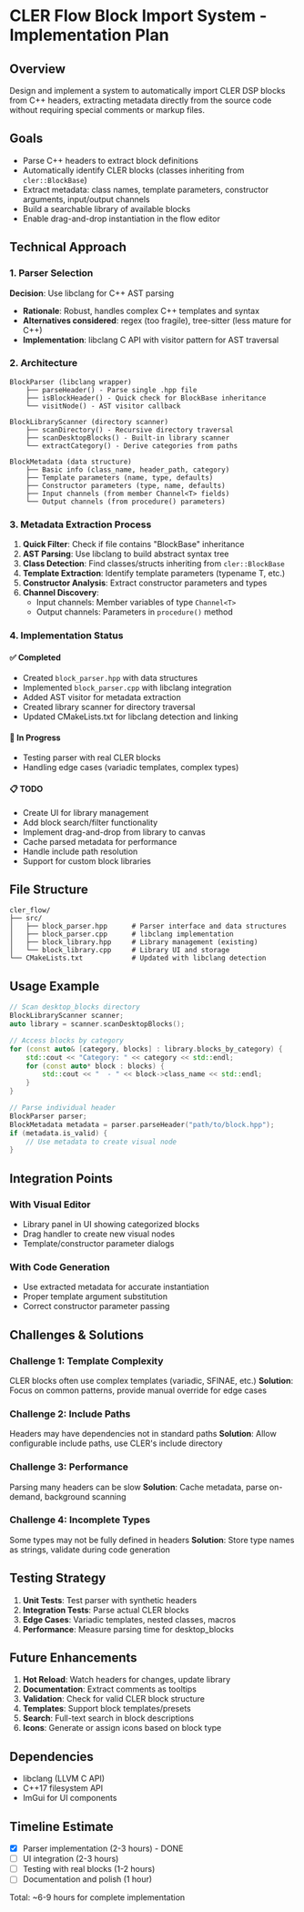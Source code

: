 # CLER Flow Block Import System - Implementation Plan

## Overview
Design and implement a system to automatically import CLER DSP blocks from C++ headers, extracting metadata directly from the source code without requiring special comments or markup files.

## Goals
- Parse C++ headers to extract block definitions
- Automatically identify CLER blocks (classes inheriting from `cler::BlockBase`)
- Extract metadata: class names, template parameters, constructor arguments, input/output channels
- Build a searchable library of available blocks
- Enable drag-and-drop instantiation in the flow editor

## Technical Approach

### 1. Parser Selection
**Decision**: Use libclang for C++ AST parsing
- **Rationale**: Robust, handles complex C++ templates and syntax
- **Alternatives considered**: regex (too fragile), tree-sitter (less mature for C++)
- **Implementation**: libclang C API with visitor pattern for AST traversal

### 2. Architecture

```
BlockParser (libclang wrapper)
    ├── parseHeader() - Parse single .hpp file
    ├── isBlockHeader() - Quick check for BlockBase inheritance
    └── visitNode() - AST visitor callback

BlockLibraryScanner (directory scanner)
    ├── scanDirectory() - Recursive directory traversal
    ├── scanDesktopBlocks() - Built-in library scanner
    └── extractCategory() - Derive categories from paths

BlockMetadata (data structure)
    ├── Basic info (class_name, header_path, category)
    ├── Template parameters (name, type, defaults)
    ├── Constructor parameters (type, name, defaults)
    ├── Input channels (from member Channel<T> fields)
    └── Output channels (from procedure() parameters)
```

### 3. Metadata Extraction Process

1. **Quick Filter**: Check if file contains "BlockBase" inheritance
2. **AST Parsing**: Use libclang to build abstract syntax tree
3. **Class Detection**: Find classes/structs inheriting from `cler::BlockBase`
4. **Template Extraction**: Identify template parameters (typename T, etc.)
5. **Constructor Analysis**: Extract constructor parameters and types
6. **Channel Discovery**:
   - Input channels: Member variables of type `Channel<T>`
   - Output channels: Parameters in `procedure()` method

### 4. Implementation Status

#### ✅ Completed
- Created `block_parser.hpp` with data structures
- Implemented `block_parser.cpp` with libclang integration
- Added AST visitor for metadata extraction
- Created library scanner for directory traversal
- Updated CMakeLists.txt for libclang detection and linking

#### 🔄 In Progress
- Testing parser with real CLER blocks
- Handling edge cases (variadic templates, complex types)

#### 📋 TODO
- Create UI for library management
- Add block search/filter functionality
- Implement drag-and-drop from library to canvas
- Cache parsed metadata for performance
- Handle include path resolution
- Support for custom block libraries

## File Structure

```
cler_flow/
├── src/
│   ├── block_parser.hpp      # Parser interface and data structures
│   ├── block_parser.cpp      # libclang implementation
│   ├── block_library.hpp     # Library management (existing)
│   └── block_library.cpp     # Library UI and storage
└── CMakeLists.txt            # Updated with libclang detection
```

## Usage Example

```cpp
// Scan desktop_blocks directory
BlockLibraryScanner scanner;
auto library = scanner.scanDesktopBlocks();

// Access blocks by category
for (const auto& [category, blocks] : library.blocks_by_category) {
    std::cout << "Category: " << category << std::endl;
    for (const auto* block : blocks) {
        std::cout << "  - " << block->class_name << std::endl;
    }
}

// Parse individual header
BlockParser parser;
BlockMetadata metadata = parser.parseHeader("path/to/block.hpp");
if (metadata.is_valid) {
    // Use metadata to create visual node
}
```

## Integration Points

### With Visual Editor
- Library panel in UI showing categorized blocks
- Drag handler to create new visual nodes
- Template/constructor parameter dialogs

### With Code Generation
- Use extracted metadata for accurate instantiation
- Proper template argument substitution
- Correct constructor parameter passing

## Challenges & Solutions

### Challenge 1: Template Complexity
CLER blocks often use complex templates (variadic, SFINAE, etc.)
**Solution**: Focus on common patterns, provide manual override for edge cases

### Challenge 2: Include Paths
Headers may have dependencies not in standard paths
**Solution**: Allow configurable include paths, use CLER's include directory

### Challenge 3: Performance
Parsing many headers can be slow
**Solution**: Cache metadata, parse on-demand, background scanning

### Challenge 4: Incomplete Types
Some types may not be fully defined in headers
**Solution**: Store type names as strings, validate during code generation

## Testing Strategy

1. **Unit Tests**: Test parser with synthetic headers
2. **Integration Tests**: Parse actual CLER blocks
3. **Edge Cases**: Variadic templates, nested classes, macros
4. **Performance**: Measure parsing time for desktop_blocks

## Future Enhancements

1. **Hot Reload**: Watch headers for changes, update library
2. **Documentation**: Extract comments as tooltips
3. **Validation**: Check for valid CLER block structure
4. **Templates**: Support block templates/presets
5. **Search**: Full-text search in block descriptions
6. **Icons**: Generate or assign icons based on block type

## Dependencies

- libclang (LLVM C API)
- C++17 filesystem API
- ImGui for UI components

## Timeline Estimate

- [x] Parser implementation (2-3 hours) - DONE
- [ ] UI integration (2-3 hours)
- [ ] Testing with real blocks (1-2 hours)
- [ ] Documentation and polish (1 hour)

Total: ~6-9 hours for complete implementation